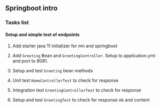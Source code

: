 ## Springboot intro

### Tasks list
#### Setup and simple test of endpoints

1. Add starter java 11 initializer for mn and springboot

2. Add `Greeting` Bean and `GreetingController`. Setup to application.yml and port to 8081.

3. Setup and test `Greeting` bean methods

4. Unit test `HomeControllerTest` to check for response

5. Integration test `GreetingControllerTest` to check for response

6. Setup and test `GreetingTest` to check for response ok and content

